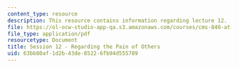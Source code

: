 ```yaml
---
content_type: resource
description: This resource contains information regarding lecture 12.
file: https://ol-ocw-studio-app-qa.s3.amazonaws.com/courses/cms-840-at-the-limit-violence-in-contemporary-representation-fall-2013/63bb80af1d2b43de85226fb94d555789_MITCMS_840F13_Session_12.pdf
file_type: application/pdf
resourcetype: Document
title: Session 12 - Regarding the Pain of Others
uid: 63bb80af-1d2b-43de-8522-6fb94d555789
---
```

